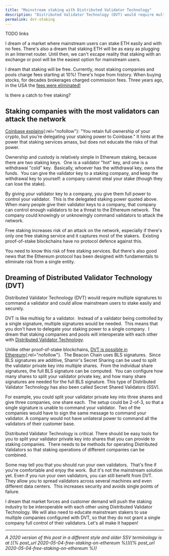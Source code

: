 ```yaml
---
title: "Mainstream staking with Distributed Validator Technology"
description: "Distributed Validator Technology (DVT) would require multiple signatures to command a validator and could allow mainstream users to stake easily and securely."
permalink: dvt-staking
---
```


TODO links

I dream of a market where mainstream users can stake ETH easily and with no fees. There's also a dream that staking ETH will be as easy as plugging in an Internet router. Until then, we can't escape reality that staking with an exchange or pool will be the easiest option for mainstream users.

I dream that staking will be free. Currently, most staking companies and pools charge fees starting at 10%! There's hope from history. When buying stocks, for decades brokerages charged commission fees. Three years ago, in the USA the [fees were eliminated!](https://www.cnn.com/2019/10/01/investing/charles-schwab-eliminates-commissions)

Is there a catch to free staking?

## **Staking companies with the most validators can attack the network**

[Coinbase explains](http://web.archive.org/web/20200328023024/https://help.coinbase.com/en/coinbase/trading-and-funding/other/staking-on-coinbase.html){:rel="nofollow"}: "You retain full ownership of your crypto, but you’re delegating your staking power to Coinbase." It hints at the power that staking services amass, but does not educate the risks of that power.

Ownership and custody is relatively simple in Ethereum staking, because there are two staking keys.  One is a validator "hot" key, and one is a withdrawal "cold" key.  Basically, whoever has the withdrawal key, owns the funds.  You can give the validator key to a staking company, and keep the withdrawal key to yourself: a company cannot steal your stake (though they can lose the stake).

By giving your validator key to a company, you give them full power to control your validator.  This is the delegated staking power quoted above.  When many people give their validator keys to a company, that company can control enough validators to be a threat to the Ethereum network.  The company could knowingly or unknowingly command validators to attack the network.

Free staking increases risk of an attack on the network, especially if there's only one free staking service and it captures most of the stakers.  Existing proof-of-stake blockchains have no protocol defence against this.

You need to know this risk of free staking services. But there's also good news that the Ethereum protocol has been designed with fundamentals to eliminate risk from a single entity.

## **Dreaming of Distributed Validator Technology (DVT)**

Distributed Validator Technology (DVT) would require multiple signatures to command a validator and could allow mainstream users to stake easily and securely.

DVT is like multisig for a validator.  Instead of a validator being controlled by a single signature, multiple signatures would be needed.  This means that you don't have to delegate your staking power to a single company.  I dream that staking companies and pools will interoperate with each other with [Distributed Validator Technology](https://github.com/ethereum/distributed-validator-specs).

Unlike other proof-of-stake blockchains, [DVT is possible in Ethereum](https://www.youtube.com/watch?v=Jtz9b7yWbLo){:rel="nofollow"}.  The Beacon Chain uses BLS signatures.  Since BLS signatures are additive, Shamir's Secret Sharing can be used to split the validator private key into multiple shares.  From the individual share signatures, the full BLS signature can be computed.  You can configure how many shares to split your validator private key, and how many share signatures are needed for the full BLS signature. This type of Distributed Validator Technology has also been called Secret Shared Validators (SSV).

For example, you could split your validator private key into three shares and give three companies, one share each.  The setup could be 2-of-3, so that a single signature is unable to command your validator.  Two of the companies would have to sign the same message to command your validator. A company would not have unilateral power to command all the validators of their customer base.

Distributed Validator Technology is critical.  There should be easy tools for you to split your validator private key into shares that you can provide to staking companies.  There needs to be methods for operating Distributed Validators so that staking operations of different companies can be combined.

Some may tell you that you should run your own validators.  That's fine if you're comfortable and enjoy the work.  But it's not the mainstream solution yet.  Even if you run your own validators, you can still benefit from DVT.  They allow you to spread validators across several machines and even different data centers.  This increases security and avoids single points of failure.

I dream that market forces and customer demand will push the staking industry to be interoperable with each other using Distributed Validator Technology.  We will also need to educate mainstream stakers to use multiple companies configured with DVT, so that they do not grant a single company full control of their validators.  Let's all make it happen!

* * *

_A 2020 version of this post in a different style and older SSV terminology is at [{% post_url 2020-05-04-free-staking-on-ethereum %}]({% post_url 2020-05-04-free-staking-on-ethereum %})_

